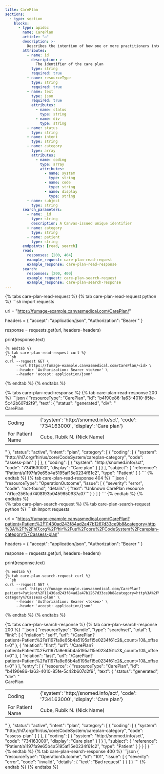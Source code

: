 ```yaml
---
title: CarePlan
sections:
  - type: section
    blocks:
      - type: apidoc
        name: CarePlan
        article: "a"
        description: >-
          Describes the intention of how one or more practitioners intend to deliver care for a particular patient, group or community for a period of time, possibly limited to care for a specific condition or set of conditions.
        attributes:
          - name: id
            description: >-
              The identifier of the care plan
            type: string
            required: true
          - name: resourceType
            type: string
            required: true
          - name: text
            type: json
            required: true
            attributes:
              - name: status
                type: string
              - name: div
                type: string
          - name: status
            type: string
          - name: intent
            type: string
          - name: category
            type: array
            attributes:
              - name: coding
                type: array
                attributes:
                  - name: system
                    type: string
                  - name: code
                    type: string
                  - name: display
                    type: string
          - name: subject
            type: string
        search_parameters:
          - name: _id
            type: string
            description: A Canvas-issued unique identifier
          - name: category
            type: string
          - name: patient
            type: string
        endpoints: [read, search]
        read:
          responses: [200, 404]
          example_request: care-plan-read-request
          example_response: care-plan-read-response
        search:
          responses: [200, 400]
          example_request: care-plan-search-request
          example_response: care-plan-search-response
---
```

<div id="care-plan-read-request">
{% tabs care-plan-read-request %}
{% tab care-plan-read-request python %}
```sh
import requests

url = "https://fumage-example.canvasmedical.com/CarePlan/<id>"

headers = {
    "accept": "application/json",
    "Authorization": "Bearer <token>"
}

response = requests.get(url, headers=headers)

print(response.text)
```
{% endtab %}
{% tab care-plan-read-request curl %}
```sh
curl --request GET \
     --url https://fumage-example.canvasmedical.com/CarePlan/<id> \
     --header 'Authorization: Bearer <token>' \
     --header 'accept: application/json'
```
{% endtab %}
{% endtabs %}
</div>

<div id="care-plan-read-response">
{% tabs care-plan-read-response %}
{% tab care-plan-read-response 200 %}
```json
{
    "resourceType": "CarePlan",
    "id": "b4190e86-1a63-4010-85fe-5c42b607d2f9",
    "text": {
        "status": "generated",
        "div": "<div xmlns=\"http://www.w3.org/1999/xhtml\"><div class=\"hapiHeaderText\">CarePlan</div><table class=\"hapiPropertyTable\"><tbody><tr><td>Coding</td><td>{'system': 'http://snomed.info/sct', 'code': '734163000', 'display': 'Care plan'}</td></tr><tr><td>For Patient Name</td><td><span>Cube, Rubik N. (Nick Name)</span></td></tr></tbody></table></div>"
    },
    "status": "active",
    "intent": "plan",
    "category": [
        {
            "coding": [
                {
                    "system": "http://hl7.org/fhir/us/core/CodeSystem/careplan-category",
                    "code": "assess-plan"
                }
            ]
        },
        {
            "coding": [
                {
                    "system": "http://snomed.info/sct",
                    "code": "734163000",
                    "display": "Care plan"
                }
            ]
        }
    ],
    "subject": {
        "reference": "Patient/a1197fa9e65b4a5195af15e0234f61c2",
        "type": "Patient"
    }
}
```
{% endtab %}
{% tab care-plan-read-response 404 %}
```json
{
    "resourceType": "OperationOutcome",
    "issue": [
        {
            "severity": "error",
            "code": "not-found",
            "details": {
                "text": "Unknown CarePlan resource '7d1ce256fcd7408193b0459650937a07'"
            }
        }
    ]
}
```
{% endtab %}
{% endtabs %}
</div>

<div id="care-plan-search-request">
{% tabs care-plan-search-request %}
{% tab care-plan-search-request python %}
```sh
import requests

url = "https://fumage-example.canvasmedical.com/CarePlan?patient=Patient%2F11430ad243f84ad2a47b1267d33ce9b8&category=http%3A%2F%2Fhl7.org%2Ffhir%2Fus%2Fcore%2FCodeSystem%2Fcareplan-category%7Cassess-plan"

headers = {
    "accept": "application/json",
    "Authorization": "Bearer <token>"
}

response = requests.get(url, headers=headers)

print(response.text)
```
{% endtab %}
{% tab care-plan-search-request curl %}
```sh
curl --request GET \
     --url 'https://fumage-example.canvasmedical.com/CarePlan?patient=Patient%2F11430ad243f84ad2a47b1267d33ce9b8&category=http%3A%2F%2Fhl7.org%2Ffhir%2Fus%2Fcore%2FCodeSystem%2Fcareplan-category%7Cassess-plan' \
     --header 'Authorization: Bearer <token>' \
     --header 'accept: application/json'
```
{% endtab %}
{% endtabs %}
</div>

<div id="care-plan-search-response">
{% tabs care-plan-search-response %}
{% tab care-plan-search-response 200 %}
```json
{
    "resourceType": "Bundle",
    "type": "searchset",
    "total": 1,
    "link": [
        {
            "relation": "self",
            "url": "/CarePlan?patient=Patient%2Fa1197fa9e65b4a5195af15e0234f61c2&_count=10&_offset=0"
        },
        {
            "relation": "first",
            "url": "/CarePlan?patient=Patient%2Fa1197fa9e65b4a5195af15e0234f61c2&_count=10&_offset=0"
        },
        {
            "relation": "last",
            "url": "/CarePlan?patient=Patient%2Fa1197fa9e65b4a5195af15e0234f61c2&_count=10&_offset=0"
        }
    ],
    "entry": [
        {
            "resource": {
                "resourceType": "CarePlan",
                "id": "b4190e86-1a63-4010-85fe-5c42b607d2f9",
                "text": {
                    "status": "generated",
                    "div": "<div xmlns=\"http://www.w3.org/1999/xhtml\"><div class=\"hapiHeaderText\">CarePlan</div><table class=\"hapiPropertyTable\"><tbody><tr><td>Coding</td><td>{'system': 'http://snomed.info/sct', 'code': '734163000', 'display': 'Care plan'}</td></tr><tr><td>For Patient Name</td><td><span>Cube, Rubik N. (Nick Name)</span></td></tr></tbody></table></div>"
                },
                "status": "active",
                "intent": "plan",
                "category": [
                    {
                        "coding": [
                            {
                                "system": "http://hl7.org/fhir/us/core/CodeSystem/careplan-category",
                                "code": "assess-plan"
                            }
                        ]
                    },
                    {
                        "coding": [
                            {
                                "system": "http://snomed.info/sct",
                                "code": "734163000",
                                "display": "Care plan"
                            }
                        ]
                    }
                ],
                "subject": {
                    "reference": "Patient/a1197fa9e65b4a5195af15e0234f61c2",
                    "type": "Patient"
                }
            }
        }
    ]
}
```
{% endtab %}
{% tab care-plan-search-response 400 %}
```json
{
  "resourceType": "OperationOutcome",
  "id": "101",
  "issue": [
    {
      "severity": "error",
      "code": "invalid",
      "details": {
        "text": "Bad request"
      }
    }
  ]
}
```
{% endtab %}
{% endtabs %}
</div>

